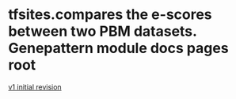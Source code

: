 
# tfsites.compares the e-scores between two PBM datasets. Genepattern module docs pages root

[v1 initial revision](v1/index.md)

